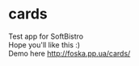 # cards
Test app for SoftBistro<br />
Hope you'll like this :)<br />
Demo here http://foska.pp.ua/cards/
